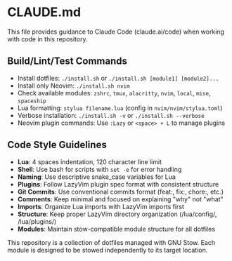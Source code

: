 # CLAUDE.md

This file provides guidance to Claude Code (claude.ai/code) when working with code in this repository.

## Build/Lint/Test Commands

- Install dotfiles: `./install.sh` or `./install.sh [module1] [module2]...`
- Install only Neovim: `./install.sh nvim`
- Check available modules: `zshrc`, `tmux`, `alacritty`, `nvim`, `local`, `mise`, `spaceship`
- Lua formatting: `stylua filename.lua` (config in `nvim/nvim/stylua.toml`)
- Verbose installation: `./install.sh -v` or `./install.sh --verbose`
- Neovim plugin commands: Use `:Lazy` or `<space> + L` to manage plugins

## Code Style Guidelines

- **Lua**: 4 spaces indentation, 120 character line limit
- **Shell**: Use bash for scripts with `set -e` for error handling
- **Naming**: Use descriptive snake_case variables for Lua
- **Plugins**: Follow LazyVim plugin spec format with consistent structure
- **Git Commits**: Use conventional commits format (feat:, fix:, chore:, etc.)
- **Comments**: Keep minimal and focused on explaining "why" not "what"
- **Imports**: Organize Lua imports with LazyVim imports first
- **Structure**: Keep proper LazyVim directory organization (/lua/config/, /lua/plugins/)
- **Modules**: Maintain stow-compatible module structure for all dotfiles

This repository is a collection of dotfiles managed with GNU Stow. Each module is designed to be stowed independently to its target location.
